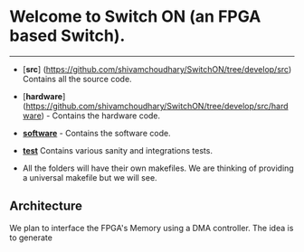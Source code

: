 # Welcome to Switch ON (an FPGA based Switch).
------
* [**src**] (https://github.com/shivamchoudhary/SwitchON/tree/develop/src) Contains all the source code.
 * [**hardware**] (https://github.com/shivamchoudhary/SwitchON/tree/develop/src/hardware) - Contains the hardware code.
 * [**software**](https://github.com/shivamchoudhary/SwitchON/tree/develop/src/software) - Contains the software code.

* [**test**](https://github.com/shivamchoudhary/SwitchON/tree/develop/test) Contains various sanity and integrations tests.
- All the folders will have their own makefiles. We are thinking of providing a universal makefile but we will see.

## Architecture
We plan to interface the FPGA's Memory using a DMA controller. The idea is to generate 

